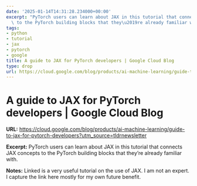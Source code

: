 ```yaml
---
date: '2025-01-14T14:31:28.234000+00:00'
excerpt: "PyTorch users can learn about JAX in this tutorial that connects JAX concepts\
  \ to the PyTorch building blocks that they\u2019re already familiar with."
tags:
- python
- tutorial
- jax
- pytorch
- google
title: A guide to JAX for PyTorch developers | Google Cloud Blog
type: drop
url: https://cloud.google.com/blog/products/ai-machine-learning/guide-to-jax-for-pytorch-developers?utm_source=tldrnewsletter
---
```


# A guide to JAX for PyTorch developers | Google Cloud Blog

**URL:** https://cloud.google.com/blog/products/ai-machine-learning/guide-to-jax-for-pytorch-developers?utm_source=tldrnewsletter

**Excerpt:** PyTorch users can learn about JAX in this tutorial that connects JAX concepts to the PyTorch building blocks that they’re already familiar with.

**Notes:**
Linked is a very useful tutorial on the use of JAX. I am not an expert. I capture the link here mostly for my own future benefit. 
